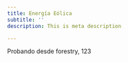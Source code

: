 ```yaml
---
title: Energía Eólica
subtitle: ''
description: This is meta description

---
```

Probando desde forestry, 123